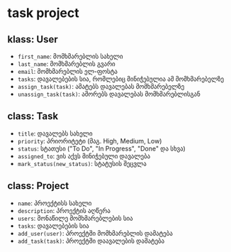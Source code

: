 # task project

## klass: User

- `first_name`: მომხმარებლის სახელი
- `last_name`: მომხმარებლის გვარი
- `email`: მომხმარებლის ელ-ფოსტა
- `tasks`: დავალებების სია, რომლებიც მინიჭებულია ამ მომხმარებელზე
- `assign_task(task)`: ამატებს დავალებას მომხმარებელზე
- `unassign_task(task)`: აშორებს დავალებას მომხმარებლისგან

## class: Task

- `title`: დავალებს სახელი
- `priority`: პრიორიტეტი (მაგ. High, Medium, Low)
- `status`: სტათუსი ("To Do", "In Progress", "Done" და სხვა)
- `assigned_to`: ვის აქვს მინიჭებული დავალება
- `mark_status(new_status)`: სტატუსის შეცვლა

## class: Project

- `name`: პროექტისს სახელი
- `description`: პროექტის აღწერა
- `users`: მონაწილე მომხმარებლების სია
- `tasks`: დავალებების სია
- `add_user(user)`: პროექტში მომხმარებლის დამატება
- `add_task(task)`: პროექტში დაავალების დამატება